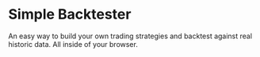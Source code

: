 # Simple Backtester
An easy way to build your own trading strategies and backtest against real historic data. All inside of your browser.
